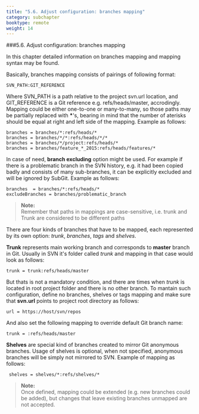 ```yaml
---
title: "5.6. Adjust configuration: branches mapping"
category: subchapter
booktype: remote
weight: 14
---
```

###5.6. Adjust configuration: branches mapping

In this chapter detailed information on branches mapping and mapping syntax may be found.

Basically, branches mapping consists of pairings of following format:

    SVN_PATH:GIT_REFERENCE
 
Where SVN\_PATH is a path relative to the project svn.url location, and GIT\_REFERENCE is a Git reference e.g. refs/heads/master, accrodingly.
Mapping could be either one-to-one or many-to-many, so those paths may be partially replaced with **\***'s, bearing in mind that the number of aterisks should be equal at right and left side of the mapping. Example as follows:

    branches = branches/*:refs/heads/*
    branches = branches/*/*:refs/heads/*/*
    branches = branches/*/project:refs/heads/*
    branches = branches/feature_*_2015:refs/heads/features/*

In case of need, **branch excluding** option might be used. For example if there is a problematic branch in the SVN history, e.g. it had been copied badly and consists of many sub-branches, it can be explicitly excluded and will be ignored by SubGit. Example as follows:

    branches  = branches/*:refs/heads/*
    excludeBranches = branches/problematic_branch 

> **Note:**<br>
Remember that paths in mappings are case-sensitive, i.e. trunk and Trunk are considered to be different paths

There are four kinds of branches that have to be mapped, each represented by its own option: *trunk*, *branches*, *tags* and *shelves*. 

**Trunk** represents main working branch and corresponds to **master** branch in Git. Usually in SVN it's folder called *trunk* and mapping in that case would look as follows:
     
    trunk = trunk:refs/heads/master

But thats is not a mandatory condition, and there are times when *trunk* is located in root project folder and there is no other branch. To mantain such configuration, define no branches, shelves or tags mapping and make sure that **svn.url** points to project root directory as follows:

    url = https://host/svn/repos

And also set the following mapping to override default Git branch name:

    trunk = :refs/heads/master

**Shelves** are special kind of branches created to mirror Git anonymous branches. Usage of shelves is optional, when not specified, anonymous branches will be simply not mirrored to SVN. Example of mapping as follows:
    
     shelves = shelves/*:refs/shelves/*

> **Note:**<br>
Once defined, mapping could be extended (e.g. new branches could be added), but changes that leave existing branches unmapped are not accepted.

[](#up)